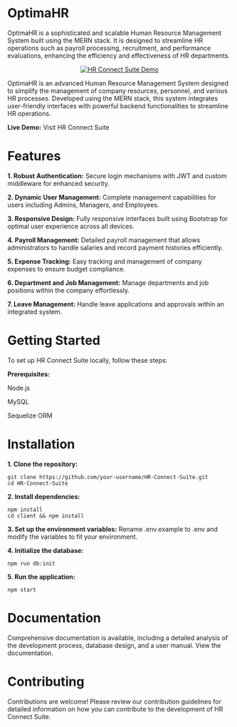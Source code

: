 # OptimaHR
OptimaHR is a sophisticated and scalable Human Resource Management System built using the MERN stack. It is designed to streamline HR operations such as payroll processing, recruitment, and performance evaluations, enhancing the efficiency and effectiveness of HR departments.

<p align="center"> <a href="https://mantzaris-thesis.herokuapp.com/" target="_blank"> <img src="https://github.com/vasilismantz/testgif2/blob/master/thesis-large.gif?raw=true" alt="HR Connect Suite Demo"> </a> </p>
OptimaHR is an advanced Human Resource Management System designed to simplify the management of company resources, personnel, and various HR processes. Developed using the MERN stack, this system integrates user-friendly interfaces with powerful backend functionalities to streamline HR operations.

**Live Demo:** Visit HR Connect Suite

# Features
**1. Robust Authentication:** Secure login mechanisms with JWT and custom middleware for enhanced security.

**2. Dynamic User Management:** Complete management capabilities for users including Admins, Managers, and Employees.

**3. Responsive Design:** Fully responsive interfaces built using Bootstrap for optimal user experience across all devices.

**4. Payroll Management:** Detailed payroll management that allows administrators to handle salaries and record payment histories efficiently.

**5. Expense Tracking:** Easy tracking and management of company expenses to ensure budget compliance.

**6. Department and Job Management:** Manage departments and job positions within the company effortlessly.

**7. Leave Management:** Handle leave applications and approvals within an integrated system.

# Getting Started
To set up HR Connect Suite locally, follow these steps:

**Prerequisites:**

  Node.js

  MySQL
  
  Sequelize ORM

# Installation
**1. Clone the repository:**

    git clone https://github.com/your-username/HR-Connect-Suite.git
    cd HR-Connect-Suite
    
**2. Install dependencies:**

    npm install
    cd client && npm install
**3. Set up the environment variables:** Rename .env.example to .env and modify the variables to fit your environment.

**4. Initialize the database:**

    npm run db:init

**5. Run the application:**

    npm start

# Documentation
Comprehensive documentation is available, including a detailed analysis of the development process, database design, and a user manual. View the documentation.

# Contributing
Contributions are welcome! Please review our contribution guidelines for detailed information on how you can contribute to the development of HR Connect Suite.
